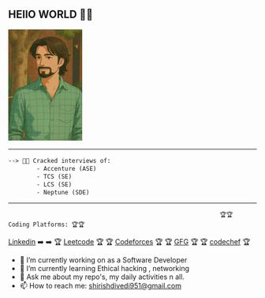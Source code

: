 ## HEllO WORLD  👋👋

![My Animation](https://github.com/shirishdwivedi27/shirishdwivedi27/blob/main/ChatGPT%20Image%20Apr%2016%2C%202025%2C%2006_12_15%20PM.png)

____________________________________________________________________________________________________________________________________________________________
    --> 🧑‍💻 Cracked interviews of:
            - Accenture (ASE)
            - TCS (SE)
            - LCS (SE)
            - Neptune (SDE)
__________________________________________________________________________________________________________________________________________________
                                                                🏆🏆 Coding Platforms: 🏆🏆

[Linkedin](https://www.linkedin.com/in/shirish-dwivedi-8975131a0/) ➡️ ➡️  🏆 [Leetcode](https://leetcode.com/u/shirish27/)  🏆
    🏆 [Codeforces](https://codeforces.com/profile/shirish27) 🏆
     🏆 [GFG](https://www.geeksforgeeks.org/user/shirish27/) 🏆
  🏆 [codechef](https://www.codechef.com/users/shirish27) 🏆





- 🔭 I’m currently working on as a Software Developer
- 🌱 I’m currently learning Ethical hacking , networking
- 💬 Ask me about my repo's, my daily activities n all.
- 📫 How to reach me: shirishdivedi951@gmail.com



<!--
**shirishdwivedi27/shirishdwivedi27** is a ✨ _special_ ✨ repository because its `README.md` (this file) appears on your GitHub profile.

Here are some ideas to get you started:

- 🔭 I’m currently working on as a Software Developer
- 🌱 I’m currently learning Ethical hacking , networking
- 💬 Ask me about my repo's, my daily activities n all.
- 📫 How to reach me: shirishdivedi951@gmail.com
- 😄 Pronouns: HAHA HUHU
- ⚡ Fun fact: 
-->
